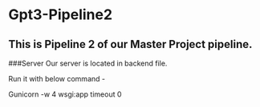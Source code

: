 # Gpt3-Pipeline2
## This is Pipeline 2 of our Master Project pipeline.

###Server 
Our server is located in backend file. 

Run it with below command -

Gunicorn -w 4 wsgi:app timeout 0
